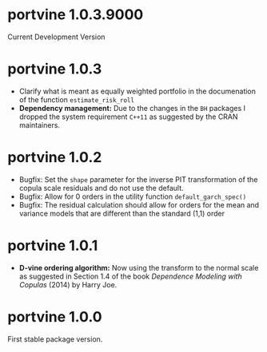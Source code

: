 # portvine 1.0.3.9000

Current Development Version


# portvine 1.0.3 

- Clarify what is meant as equally weighted portfolio in the documenation of the function `estimate_risk_roll`
- **Dependency management:** Due to the changes in the `BH` packages I dropped the system requirement `C++11` as suggested by the CRAN maintainers.

# portvine 1.0.2

- Bugfix: Set the `shape` parameter for the inverse PIT transformation of the copula scale residuals and do not use the default.
- Bugfix: Allow for 0 orders in the utility function `default_garch_spec()`
- Bugfix: The residual calculation should allow for orders for the mean and variance models that are different than the standard (1,1) order

# portvine 1.0.1

- **D-vine ordering algorithm:** Now using the transform to the normal scale as suggested in Section 1.4 of the book *Dependence Modeling with Copulas* (2014) by Harry Joe.

# portvine 1.0.0

First stable package version.
